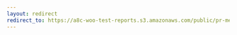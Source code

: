 ```yaml
---
layout: redirect
redirect_to: https://a8c-woo-test-reports.s3.amazonaws.com/public/pr-merge/37366/e2e/index.html
---
```


